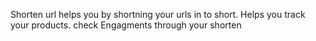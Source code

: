 Shorten url helps you by shortning your urls in to short.
Helps you track your products. check Engagments through your shorten
